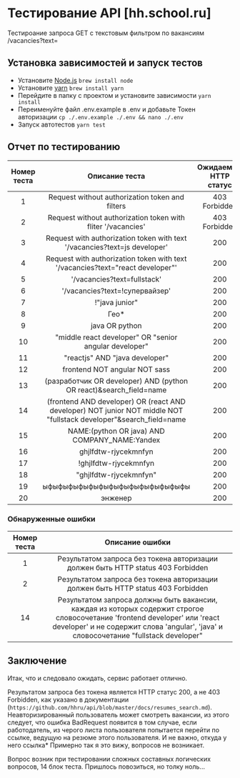 # Тестирование API [hh.school.ru]

Тестироание запроса GET с текстовым фильтром по вакансиям /vacancies?text=

## Установка зависимостей и запуск тестов

* Установите [Node.js](https://nodejs.org/en/download/)
`brew install node`
* Установите [yarn](https://yarnpkg.com/lang/en/docs/install/) 
`brew install yarn`
* Перейдите в папку с проектом и установите зависимости
`yarn install`
* Переименуйте файл .env.example в .env и добавьте Токен авторизации
`cp ./.env.example ./.env && nano ./.env`
* Запуск автотестов
`yarn test`

## Отчет по тестированию

| Номер теста | Описание теста | Ожидаемый HTTP статус | Результат |
| :---------: | :------------: | :-------------------: | :-------: |
| 1 | Request without authorization token and filters | 403 Forbidden | отрицательный |
| 2 | Request without authorization token with fliter '/vacancies' | 403 Forbidden | отрицательный |
| 3 | Request with authorization token with text '/vacancies?text=js developer' | 200 | положительный |
| 4 | Request with authorization token with text '/vacancies?text="react developer"' | 200 | положительный |
| 5 | '/vacancies?text=fullstack' | 200 | положительный |
| 6 | '/vacancies?text=!супервайзер' | 200 | положительный |
| 7 | !"java junior" | 200 | положительный |
| 8 | Гео* | 200 | положительный |
| 9 | java OR python | 200 | положительный |
| 10 | "middle react developer" OR "senior angular developer" | 200 | положительный |
| 11 | "reactjs" AND "java developer" | 200 | положительный |
| 12 | frontend NOT angular NOT sass | 200 | положительный |
| 13 | (разработчик OR developer) AND (python OR react)&search_field=name | 200 | положительный |
| 14 | (frontend AND developer) OR (react AND developer) NOT junior NOT middle NOT "fullstack developer"&search_field=name | 200 | отрицательный |
| 15 | NAME:(python OR java) AND COMPANY_NAME:Yandex | 200 | положительный |
| 16 | ghjlfdtw-rjycekmnfyn | 200 | положительный |
| 17 | !ghjlfdtw-rjycekmnfyn | 200 | положительный |
| 18 | "ghjlfdtw-rjycekmnfyn" | 200 | положительный |
| 19 | ыфыфыфыфыфыфыфыфыфыфыфыфыфыфы | 200 | положительный |
| 20 | энженер | 200 | положительный |
    
### Обнаруженные ошибки

| Номер теста  | Описание ошибки |
| :----------: | :-------------: |
| 1  | Результатом запроса без токена авторизации должен быть HTTP status 403 Forbidden |
| 2  | Результатом запроса без токена авторизации должен быть HTTP status 403 Forbidden |
| 14 | Результатом запроса должны быть вакансии, каждая из которых содержит строгое словосочетание 'frontend developer' или 'react developer' и не содержит слова 'angular', 'java' и словосочетание "fullstack developer" |

## Заключение

Итак, что и следовало ожидать, сервис работает отлично.

Результатом запроса без токена является HTTP статус 200, а не 403 Forbidden, как указано в документации (`https://github.com/hhru/api/blob/master/docs/resumes_search.md`).
Неавторизированный пользователь может смотреть вакансии, из этого следует, что ошибка BadRequest появится в том случае, если работодатель, из черого листа пользователя попытается перейти по ссылке, ведущую на резюме этого пользователя. И не важно, откуда у него ссылка* Примерно так я это вижу, вопросов не возникает.

Вопрос возник при тестировании сложных составных логических вопросов, 14 блок теста.
Пришлось повозиться, но толку ноль...
